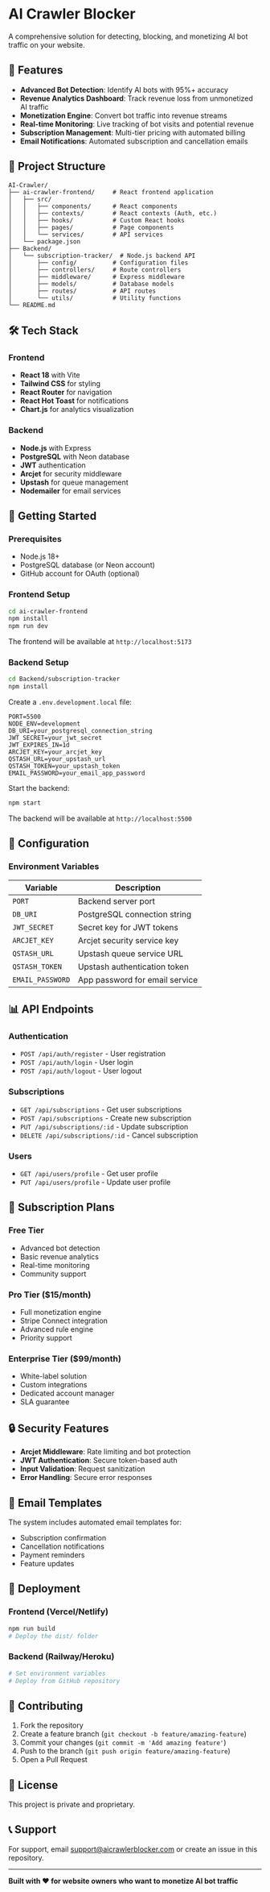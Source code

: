 # AI Crawler Blocker

A comprehensive solution for detecting, blocking, and monetizing AI bot traffic on your website.

## 🚀 Features

- **Advanced Bot Detection**: Identify AI bots with 95%+ accuracy
- **Revenue Analytics Dashboard**: Track revenue loss from unmonetized AI traffic
- **Monetization Engine**: Convert bot traffic into revenue streams
- **Real-time Monitoring**: Live tracking of bot visits and potential revenue
- **Subscription Management**: Multi-tier pricing with automated billing
- **Email Notifications**: Automated subscription and cancellation emails

## 📁 Project Structure

```
AI-Crawler/
├── ai-crawler-frontend/     # React frontend application
│   ├── src/
│   │   ├── components/      # React components
│   │   ├── contexts/        # React contexts (Auth, etc.)
│   │   ├── hooks/           # Custom React hooks
│   │   ├── pages/           # Page components
│   │   └── services/        # API services
│   └── package.json
├── Backend/
│   └── subscription-tracker/  # Node.js backend API
│       ├── config/          # Configuration files
│       ├── controllers/     # Route controllers
│       ├── middleware/      # Express middleware
│       ├── models/          # Database models
│       ├── routes/          # API routes
│       └── utils/           # Utility functions
└── README.md
```

## 🛠️ Tech Stack

### Frontend

- **React 18** with Vite
- **Tailwind CSS** for styling
- **React Router** for navigation
- **React Hot Toast** for notifications
- **Chart.js** for analytics visualization

### Backend

- **Node.js** with Express
- **PostgreSQL** with Neon database
- **JWT** authentication
- **Arcjet** for security middleware
- **Upstash** for queue management
- **Nodemailer** for email services

## 🚀 Getting Started

### Prerequisites

- Node.js 18+
- PostgreSQL database (or Neon account)
- GitHub account for OAuth (optional)

### Frontend Setup

```bash
cd ai-crawler-frontend
npm install
npm run dev
```

The frontend will be available at `http://localhost:5173`

### Backend Setup

```bash
cd Backend/subscription-tracker
npm install
```

Create a `.env.development.local` file:

```env
PORT=5500
NODE_ENV=development
DB_URI=your_postgresql_connection_string
JWT_SECRET=your_jwt_secret
JWT_EXPIRES_IN=1d
ARCJET_KEY=your_arcjet_key
QSTASH_URL=your_upstash_url
QSTASH_TOKEN=your_upstash_token
EMAIL_PASSWORD=your_email_app_password
```

Start the backend:

```bash
npm start
```

The backend will be available at `http://localhost:5500`

## 🔧 Configuration

### Environment Variables

| Variable         | Description                    |
| ---------------- | ------------------------------ |
| `PORT`           | Backend server port            |
| `DB_URI`         | PostgreSQL connection string   |
| `JWT_SECRET`     | Secret key for JWT tokens      |
| `ARCJET_KEY`     | Arcjet security service key    |
| `QSTASH_URL`     | Upstash queue service URL      |
| `QSTASH_TOKEN`   | Upstash authentication token   |
| `EMAIL_PASSWORD` | App password for email service |

## 📊 API Endpoints

### Authentication

- `POST /api/auth/register` - User registration
- `POST /api/auth/login` - User login
- `POST /api/auth/logout` - User logout

### Subscriptions

- `GET /api/subscriptions` - Get user subscriptions
- `POST /api/subscriptions` - Create new subscription
- `PUT /api/subscriptions/:id` - Update subscription
- `DELETE /api/subscriptions/:id` - Cancel subscription

### Users

- `GET /api/users/profile` - Get user profile
- `PUT /api/users/profile` - Update user profile

## 🎯 Subscription Plans

### Free Tier

- Advanced bot detection
- Basic revenue analytics
- Real-time monitoring
- Community support

### Pro Tier ($15/month)

- Full monetization engine
- Stripe Connect integration
- Advanced rule engine
- Priority support

### Enterprise Tier ($99/month)

- White-label solution
- Custom integrations
- Dedicated account manager
- SLA guarantee

## 🔒 Security Features

- **Arcjet Middleware**: Rate limiting and bot protection
- **JWT Authentication**: Secure token-based auth
- **Input Validation**: Request sanitization
- **Error Handling**: Secure error responses

## 📧 Email Templates

The system includes automated email templates for:

- Subscription confirmation
- Cancellation notifications
- Payment reminders
- Feature updates

## 🚀 Deployment

### Frontend (Vercel/Netlify)

```bash
npm run build
# Deploy the dist/ folder
```

### Backend (Railway/Heroku)

```bash
# Set environment variables
# Deploy from GitHub repository
```

## 🤝 Contributing

1. Fork the repository
2. Create a feature branch (`git checkout -b feature/amazing-feature`)
3. Commit your changes (`git commit -m 'Add amazing feature'`)
4. Push to the branch (`git push origin feature/amazing-feature`)
5. Open a Pull Request

## 📝 License

This project is private and proprietary.

## 📞 Support

For support, email support@aicrawlerblocker.com or create an issue in this repository.

---

**Built with ❤️ for website owners who want to monetize AI bot traffic**
